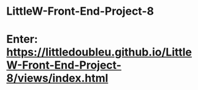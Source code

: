 # LittleW-Front-End-Project-8
# Enter: https://littledoubleu.github.io/LittleW-Front-End-Project-8/views/index.html 
